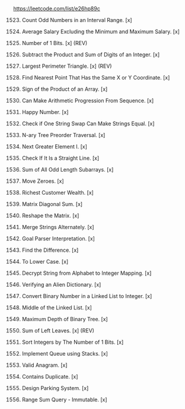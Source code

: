 https://leetcode.com/list/e26hp89c

 1523.  Count Odd Numbers in an Interval Range. [x]

 1491.  Average Salary Excluding the Minimum and Maximum Salary. [x]

 191.  Number of 1 Bits. [x] (REV)

 1281.  Subtract the Product and Sum of Digits of an Integer. [x]

 976.   Largest Perimeter Triangle. [x] (REV)

 1779.   Find Nearest Point That Has the Same X or Y Coordinate. [x]

 1822.   Sign of the Product of an Array. [x]

 1502.   Can Make Arithmetic Progression From Sequence. [x]

 202.   Happy Number. [x]

 1790.   Check if One String Swap Can Make Strings Equal. [x]

 589.   N-ary Tree Preorder Traversal. [x]

 496.   Next Greater Element I. [x]

 1232.   Check If It Is a Straight Line. [x]

 1588.   Sum of All Odd Length Subarrays. [x]

 283.   Move Zeroes. [x]

 1672.   Richest Customer Wealth. [x]

 1572.   Matrix Diagonal Sum. [x]

 566.   Reshape the Matrix. [x]

 1768.   Merge Strings Alternately. [x]

 1678.   Goal Parser Interpretation. [x]

 389.   Find the Difference. [x]

 709.   To Lower Case. [x]

 1309.   Decrypt String from Alphabet to Integer Mapping. [x]

 953.   Verifying an Alien Dictionary. [x]

 1290.   Convert Binary Number in a Linked List to Integer. [x]

 876.   Middle of the Linked List. [x]

 104.   Maximum Depth of Binary Tree. [x]

 404.   Sum of Left Leaves. [x] (REV)

 1356.   Sort Integers by The Number of 1 Bits. [x]

 232.   Implement Queue using Stacks. [x]

 242.   Valid Anagram. [x]

 217.   Contains Duplicate. [x]

 1603.   Design Parking System. [x]

 303.   Range Sum Query - Immutable. [x]
